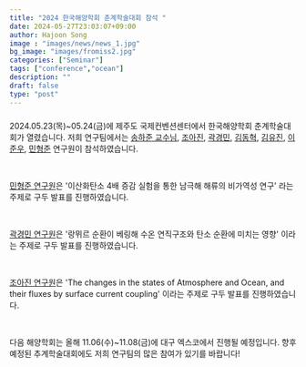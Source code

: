 ```yaml
---
title: "2024 한국해양학회 춘계학술대회 참석 "
date: 2024-05-27T23:03:07+09:00
author: Hajoon Song
image : "images/news/news_1.jpg"
bg_image: "images/fromiss2.jpg"
categories: ["Seminar"]
tags: ["conference","ocean"]
description: ""
draft: false
type: "post"
---
```

###

2024.05.23(목)~05.24(금)에 제주도 국제컨벤션센터에서 한국해양학회 춘계학술대회가 열렸습니다. 저희 연구팀에서는 [송하준 교수님](/group/hajoonsong/#anchor), [조아진](/group/ajincho/#anchor), [곽경민](/group/kyungminkwak/#anchor), [김동혁](/group/dhkim/#anchor), [김유진](/group/yujinkim/#anchor), [이준우](/group/joonwoolee/#anchor), [민형준](/group/hyungjoonmin/#anchor)  연구원이 참석하였습니다.  

<div class='image'>
<img src="/images/news/kaost_2024_1.jpg" class="img-responsive; width:50%;" alt="">
</div>
<br>

[민형준 연구원](/group/hyungjoonmin/#anchor)은 '이산화탄소 4배 증감 실험을 통한 남극해 해류의 비가역성 연구' 라는 주제로 구두 발표를 진행하였습니다.
<div class='image'>
<img src="/images/news/kaost_hjmin_2024.png" class="img-responsive; width:50%;" alt="">
</div>
<br>

[곽경민 연구원](/group/kyungminkwak/#anchor)은 '랑뮈르 순환이 베링해 수온 연직구조와 탄소 순환에 미치는 영향' 이라는 주제로 구두 발표를 진행하였습니다. 
<div class='image'>
<img src="/images/news/kaost_kmkwak_2024.png" class="img-responsive; width:50%;" alt="">
</div>
<br>

[조아진 연구원](/group/ajincho/#anchor)은 'The changes in the states of Atmosphere and Ocean, and their fluxes by surface current coupling' 이라는 주제로 구두 발표를 진행하였습니다. 
<div class='image'>
<img src="/images/news/kaost_ajin_2024.jpeg" class="img-responsive; width:50%;" alt="">
</div>
<br>

다음 해양학회는 올해 11.06(수)~11.08(금)에 대구 엑스코에서 진행될 예정입니다. 향후 예정된 추계학술대회에도 저희 연구팀의 많은 참여가 있기를 바랍니다!
